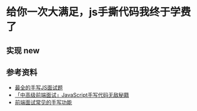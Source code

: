 # 给你一次大满足，js手撕代码我终于学费了

## 实现 new 


## 参考资料
* [最全的手写JS面试题](https://juejin.cn/post/6968713283884974088)
* [「中高级前端面试」JavaScript手写代码无敌秘籍](https://juejin.cn/post/6844903809206976520)
* [前端面试常见的手写功能](https://juejin.cn/post/6873513007037546510)